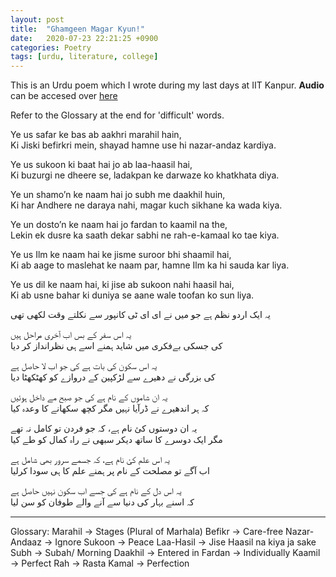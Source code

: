 ```yaml
---
layout: post
title:  "Ghamgeen Magar Kyun!"
date:   2020-07-23 22:21:25 +0900
categories: Poetry
tags: [urdu, literature, college]
---
```


This is an Urdu poem which I wrote during my last days at IIT Kanpur. **Audio** can be accesed over [here](https://drive.google.com/file/d/1-20N4A9RSozP4QYNRAgc1VwM6OnWFKE4/view)

Refer to the Glossary at the end for 'difficult' words. 

Ye us safar ke bas ab aakhri marahil hain,  
Ki Jiski befirkri mein, shayad hamne use hi nazar-andaz kardiya.  

Ye us sukoon ki baat hai jo ab laa-haasil hai,  
Ki buzurgi ne dheere se, ladakpan ke darwaze ko khatkhata diya.  

Ye un shamo’n ke naam hai jo subh me daakhil huin,  
Ki har Andhere ne daraya nahi, magar kuch sikhane ka wada kiya.  

Ye un dosto’n ke naam hai jo fardan to kaamil na the,  
Lekin ek dusre ka saath dekar sabhi ne rah-e-kamaal ko tae kiya.  

Ye us Ilm ke naam hai ke jisme suroor bhi shaamil hai,  
Ki ab aage to maslehat ke naam par, hamne Ilm ka hi sauda kar liya.  

Ye us dil ke naam hai, ki jise ab sukoon nahi haasil hai,  
Ki ab usne bahar ki duniya se aane wale toofan ko sun liya.  

یہ ایک اردو نظم ہے جو میں نے ای ای ٹی کانپور سے نکلتے وقت لکھی تھی  

یہ اس سفر کے بس اب آخری مراحل ہیں    
کی جسکی بےفکری میں شاید ہمنے اسے ہی نظرانداز کر دیا  
  
یہ اس سکون کی بات ہے کی جو اب لا حاصل ہے     
کی بزرگی نے دھیرے سے لڑکپین کے دروازے کو کھٹکھٹا دیا  
  
یہ ان شاموں کے نام ہے کی جو صبح مے داخل ہوئیں   
کہ ہر اندھیرے نے ڈرآیا نہیں مگر کچھ سکھانے کا وعدہ کیا   

یہ ان دوستوں کئ نام ہے، کہ جو فردن تو کامل نہ تھے   
مگر ایک دوسرے کا ساتھ دیکر سبھی نے راہ کمال کو طے کیا  
  
یہ اس علم کئ نام ہے، کہ جسمے سرور بھی شامل ہے  
اب آگے تو مصلحت کے نام پر ہمنے علم کا ہی سودا کرلیا    

یہ اس دل کے نام ہے کی جسے اب سکون نہیں حاصل ہے   
کہ اسنے بہار کی دنیا سے آنے والے طوفان کو سن لیا  



<hr />
Glossary:  
Marahil → Stages (Plural of Marhala)  
Befikr → Care-free  
Nazar-Andaaz → Ignore  
Sukoon → Peace  
Laa-Hasil → Jise Haasil na kiya ja sake  
Subh → Subah/ Morning  
Daakhil → Entered in  
Fardan → Individually  
Kaamil → Perfect  
Rah → Rasta  
Kamal → Perfection  